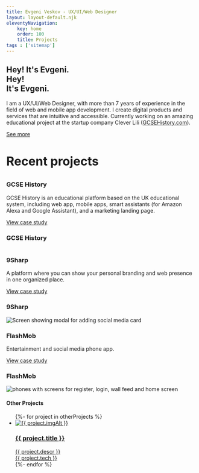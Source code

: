 ```yaml
---
title: Evgeni Veskov - UX/UI/Web Designer
layout: layout-default.njk
eleventyNavigation:
    key: home
    order: 100
    title: Projects
tags : ['sitemap']
---
```


<section class="e-section__main">
    <div class="e-content-holder e-content__left">
        <div class="e-content__text-holder">
            <h2 class="e-page-title e-dark">
            <span class="e-visible-on-tablet-and-desktop">Hey! It's Evgeni.</span>
            <div class="e-visible-on-phone">
                <div>Hey!</div>
                <div>It's Evgeni.</div>
             </div>
            </h2>
            <p>I am a UX/UI/Web Designer, with more than 7 years of experience in the field of web and mobile app development. I create digital products and services that are intuitive and accessible. Currently working on an amazing educational project at the startup company Clever Lili (<a href="https://app.gcsehistory.com" target="_blank" class="e-link">GCSEHistory.com</a>).</p>
            <a href="/about" class="e-link" style="margin-top: 1rem;">See more</a>
        </div>
    </div>
    <div class="e-content-holder e-content__left">
        <div class="e-content__text-holder">
            <h3 class="e-gray-2" style="font-size: 2rem;font-weight: 700;">Recent projects</h3>
        </div>
    </div>
    <div class="e-content-holder e-content__with-left-photo e-reverse-mobile">
        <div class="e-content__text-holder">
            <h3 class="e-home-section-title e-visible-on-desktop">GCSE History</h3>
            <p>GCSE History is an educational platform based on the UK educational system, including web app, mobile apps, smart assistants (for Amazon Alexa and Google Assistant), and a marketing landing page.</p>
            <a href="/projects/gcse-history" class="e-btn e-btn__outline">View case study</a>
        </div>
        <div class="e-content__photo-holder">
            <h3 class="e-home-section-title e-visible-on-phone-and-tablet">GCSE History</h3>
            <img src="/assets/img/home-1-tiny.png" alt="" >
        </div>
    </div>
    <div class="e-content-holder e-content__with-right-photo e-reverse-mobile">
        <div class="e-content__text-holder">
            <h3 class="e-home-section-title e-visible-on-desktop">9Sharp</h3>
            <p>A platform where you can show your personal branding and web presence in one organized place.</p>
            <a href="/projects/9sharp" class="e-btn e-btn__outline">View case study</a>
        </div>
        <div class="e-content__photo-holder">
            <h3 class="e-home-section-title e-visible-on-phone-and-tablet">9Sharp</h3>
            <img src="/assets/img/home-9sharp-tiny.png" alt="Screen showing modal for adding social media card" >
        </div>
    </div>
    <div class="e-content-holder e-content__with-left-photo e-reverse-mobile">
        <div class="e-content__text-holder">
            <h3 class="e-home-section-title e-visible-on-desktop">FlashMob</h3>
            <p>Entertainment and social media phone app.</p>
            <a href="/projects/flashmob" class="e-btn e-btn__outline">View case study</a>
        </div>
        <div class="e-content__photo-holder">
            <h3 class="e-home-section-title e-visible-on-phone-and-tablet">FlashMob</h3>
            <img src="/assets/img/home-flashmob-phones-tiny.png" alt="phones with screens for register, login, wall feed and home screen" >
        </div>
    </div>
    <!-- <div class="e-content-holder e-content__left">
        <div class="e-content__text-holder">
            <a href="/projects/" class="e-link">See all projects</a>
        </div>
    </div> -->
    <div class="e-content-holder e-content__center e-content__home-other-projects">
        <div class="e-content__text-holder">
            <h4 class="e-feature-title">Other Projects</h4>
            <ul class="e-other-projects-list">
                {%- for project in otherProjects %}
                    <li>
                        <a href="{{ project.url }}" target="_blank" class="e-other-project__card">
                            <img src="{{ project.imgUrl }}" alt="{{ project.imgAlt }}">
                            <div class="e-other-project__content-holder">
                                <h3 class="e-other-project__title">{{ project.title }}</h3>
                                <div class="e-other-project__descr">{{ project.descr }}</div>
                                <div class="e-other-project__tech">{{ project.tech }}</div>
                            </div>
                        </a>
                    </li>
                {%- endfor %}      
            </ul>
        </div>
    </div>
</section>
